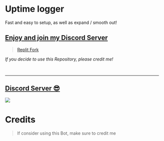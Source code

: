 # Uptime logger 

Fast and easy to setup, as well as expand / smooth out!

## [Enjoy and join my Discord Server](https://discord.gg/RvV9Sj4c3r)

> [Replit Fork](https://replit.com/@NNBosu/Uptime-Logger?v=1)


*If you decide to use this Repository, please credit me!*

<br/>
  
***

## [Discord Server 😎](https://discord.gg/RvV9Sj4c3r)
<a href="https://discord.gg/RvV9Sj4c3r"><img src="https://cdn.discordapp.com/attachments/973330571306598410/980942795319689246/standard.gif"></a>

# Credits

> If consider using this Bot, make sure to credit me